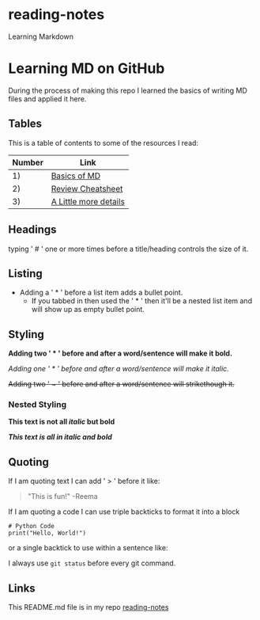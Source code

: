 # reading-notes
Learning Markdown 

# Learning MD on GitHub

During the process of making this repo I learned the basics of writing MD files and applied it here.    


## Tables
This is a table of contents to some of the resources I read:

Number | Link
------------ | -------------
1) | [Basics of MD]([github.com/reema-eilouti/reading-notes](https://docs.github.com/en/github/writing-on-github/basic-writing-and-formatting-syntax))
2) | [Review Cheatsheet]([github.com/reema-eilouti/reading-notes](https://guides.github.com/pdfs/markdown-cheatsheet-online.pdf))
3) | [A Little more details]([github.com/reema-eilouti/reading-notes](https://guides.github.com/features/mastering-markdown/))




## Headings
typing ' # ' one or more times before a title/heading controls the size of it.  


## Listing
* Adding a ' * ' before a list item adds a bullet point.
  * If you tabbed in then used the ' * ' then it'll be a nested list item and will show up as empty bullet point.  
  
  
## Styling
**Adding two ' * ' before and after a word/sentence will make it bold.**

*Adding one ' * ' before and after a word/sentence will make it italic.*

~~Adding two ' ~ ' before and after a word/sentence will strikethough it.~~    

### Nested Styling
**This text is not all _italic_ but bold**

***This text is all in italic and bold***  


## Quoting
If I am quoting text I can add ' > ' before it like:
> "This is fun!"
-Reema  

If I am quoting a code I can use triple backticks to format it into a block
```
# Python Code
print("Hello, World!")
```  
or a single backtick to use within a sentence like:

I always use `git status` before every git command.  


## Links
This README.md file is in my repo [reading-notes](github.com/reema-eilouti/reading-notes)
